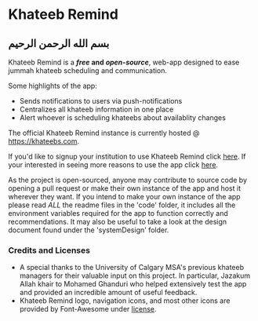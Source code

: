 # Khateeb Remind

## بسم الله الرحمن الرحيم

Khateeb Remind is a __*free* and *open-source*__, web-app designed to ease jummah khateeb scheduling and communication. 

Some highlights of the app:
* Sends notifications to users via push-notifications
* Centralizes all khateeb information in one place
* Alert whoever is scheduling khateebs about availablity changes

The official Khateeb Remind instance is currently hosted @ https://khateebs.com.

If you'd like to signup your institution to use Khateeb Remind click [here](https://khateebs.com).
If your interested in seeing more reasons to use the app click [here](https://khateebs.com/usecase).

As the project is open-sourced, anyone may contribute to source code by opening a pull request or make their own instance of the app and host it wherever they want. If you intend to make your own instance of the app please read *ALL* the readme files in the 'code' folder, it includes all the environment variables required for the app to function correctly and recommendations. It may also be useful to take a look at the design document found under the 'systemDesign' folder.

### Credits and Licenses
* A special thanks to the University of Calgary MSA's previous khateeb managers for their valuable input on this project. In particular, Jazakum Allah khair to Mohamed Ghanduri who helped extensively test the app and provided an incredible amount of useful feedback.
* Khateeb Remind logo, navigation icons, and most other icons are provided by Font-Awesome under [license](https://fontawesome.com/license/free).                                    
